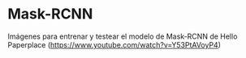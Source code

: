 # Mask-RCNN
Imágenes para entrenar y testear el modelo de Mask-RCNN de Hello Paperplace (https://www.youtube.com/watch?v=Y53PtAVoyP4)
